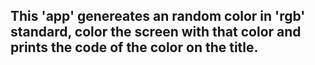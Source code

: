 ## This 'app' genereates an random color in 'rgb' standard, color the screen with that color and prints the code of the color on the title.
